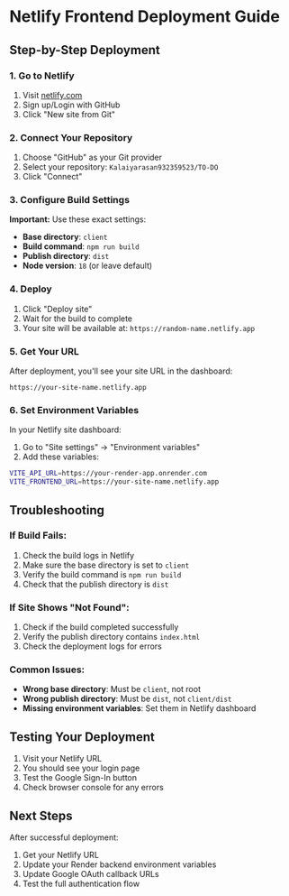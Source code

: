 # Netlify Frontend Deployment Guide

## Step-by-Step Deployment

### 1. Go to Netlify
1. Visit [netlify.com](https://netlify.com)
2. Sign up/Login with GitHub
3. Click "New site from Git"

### 2. Connect Your Repository
1. Choose "GitHub" as your Git provider
2. Select your repository: `Kalaiyarasan932359523/TO-DO`
3. Click "Connect"

### 3. Configure Build Settings
**Important:** Use these exact settings:

- **Base directory**: `client`
- **Build command**: `npm run build`
- **Publish directory**: `dist`
- **Node version**: `18` (or leave default)

### 4. Deploy
1. Click "Deploy site"
2. Wait for the build to complete
3. Your site will be available at: `https://random-name.netlify.app`

### 5. Get Your URL
After deployment, you'll see your site URL in the dashboard:
```
https://your-site-name.netlify.app
```

### 6. Set Environment Variables
In your Netlify site dashboard:
1. Go to "Site settings" → "Environment variables"
2. Add these variables:

```bash
VITE_API_URL=https://your-render-app.onrender.com
VITE_FRONTEND_URL=https://your-site-name.netlify.app
```

## Troubleshooting

### If Build Fails:
1. Check the build logs in Netlify
2. Make sure the base directory is set to `client`
3. Verify the build command is `npm run build`
4. Check that the publish directory is `dist`

### If Site Shows "Not Found":
1. Check if the build completed successfully
2. Verify the publish directory contains `index.html`
3. Check the deployment logs for errors

### Common Issues:
- **Wrong base directory**: Must be `client`, not root
- **Wrong publish directory**: Must be `dist`, not `client/dist`
- **Missing environment variables**: Set them in Netlify dashboard

## Testing Your Deployment

1. Visit your Netlify URL
2. You should see your login page
3. Test the Google Sign-In button
4. Check browser console for any errors

## Next Steps

After successful deployment:
1. Get your Netlify URL
2. Update your Render backend environment variables
3. Update Google OAuth callback URLs
4. Test the full authentication flow 